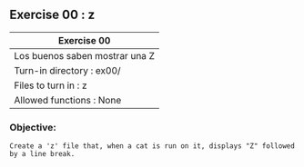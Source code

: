 ## Exercise 00 : z

|               Exercise 00             |
|---------------------------------------|
| Los buenos saben mostrar una Z        |
| Turn-in directory : ex00/             |
| Files to turn in : z                  |
| Allowed functions : None              |

 ### Objective: 

<pre><code>Create a 'z' file that, when a cat is run on it, displays "Z" followed by a line break.</pre></code>
